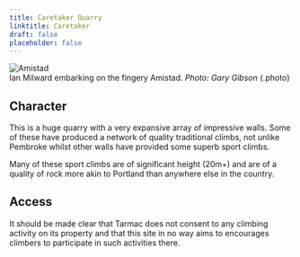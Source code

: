 ```yaml
---
title: Caretaker Quarry
linktitle: Caretaker
draft: false
placeholder: false
---
```



![Amistad](/img/peak/matlock/Amistad-Ian-3.jpg)  
Ian Milward embarking on the fingery Amistad. _Photo: Gary Gibson_
{.photo}

## Character

This is a huge quarry with a very expansive array of impressive walls. Some of these have produced a network of quality traditional climbs, not unlike Pembroke whilst other walls have provided some superb sport climbs.

Many of these sport climbs are of significant height (20m+) and are of a quality of rock more akin to Portland than anywhere else in the country.

## Access

It should be made clear that Tarmac does not consent to any climbing activity on its property and that this site in no way aims to encourages climbers to participate in such activities there.